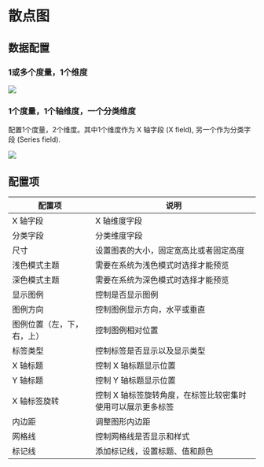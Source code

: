 # 散点图

## 数据配置

### 1或多个度量，1个维度

![](https://static-docs.nocobase.com/202410091202766.png)

### 1个度量，1个轴维度，一个分类维度

配置1个度量，2个维度。其中1个维度作为 X 轴字段 (X field), 另一个作为分类字段 (Series field).

![](https://static-docs.nocobase.com/202410091202268.png)

## 配置项

| 配置项                     | 说明                                                        |
| -------------------------- | ----------------------------------------------------------- |
| X 轴字段                   | X 轴维度字段                                                |
| 分类字段                   | 分类维度字段                                                |
| 尺寸                       | 设置图表的大小，固定宽高比或者固定高度                      |
| 浅色模式主题               | 需要在系统为浅色模式时选择才能预览                          |
| 深色模式主题               | 需要在系统为深色模式时选择才能预览                          |
| 显示图例                   | 控制是否显示图例                                            |
| 图例方向                   | 控制图例显示方向，水平或垂直                                |
| 图例位置（左，下，右，上） | 控制图例相对位置                                            |
| 标签类型                   | 控制标签是否显示以及显示类型                                |
| X 轴标题                   | 控制 X 轴标题显示位置                                       |
| Y 轴标题                   | 控制 Y 轴标题显示位置                                       |
| X 轴标签旋转               | 控制 X 轴标签旋转角度，在标签比较密集时使用可以展示更多标签 |
| 内边距                     | 调整图形内边距                                              |
| 网格线                     | 控制网格线是否显示和样式                                    |
| 标记线                     | 添加标记线，设置标题、值和颜色                              |
